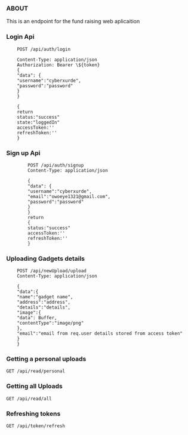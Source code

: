 ### ABOUT

This is an endpoint for the fund raising web aplicaition

### Login Api

```
    POST /api/auth/login

    Content-Type: application/json
    Authorization: Bearer \${token}
    {
    "data": {
    "username":"cyberxurde",
    "password":"password"
    }
    }

    {
    return
    status:"success"
    state:"loggedIn"
    accessToken:''
    refreshToken:''
    }
```

### Sign up Api

```
        POST /api/auth/signup
        Content-Type: application/json

        {
        "data": {
        "username":"cyberxurde",
        "email":"owoeye1321@gmail.com",
        "password":"password"
        }
        }
        return
        {
        status:"success"
        accessToken:''
        refreshToken:''
        }
```

### Uploading Gadgets details

```
    POST /api/newUpload/upload
    Content-Type: application/json

    {
    "data":{
    "name":"gadget name",
    "address":"address",
    "details":"details",
    "image":{
    "data": Buffer,
    "contentType":"image/png"
    },
    "email":"email from req.user details stored from access token"
    }
    }
```

### Getting a personal uploads

```
GET /api/read/personal
```

### Getting all Uploads

```
GET /api/read/all
```

### Refreshing tokens

```
GET /api/token/refresh
```

